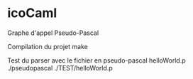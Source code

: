 icoCaml
=======

Graphe d'appel Pseudo-Pascal

Compilation du projet
make 

Test du parser avec le fichier en pseudo-pascal helloWorld.p
./pseudopascal ./TEST/helloWorld.p  
